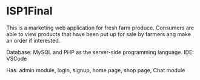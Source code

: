 # ISP1Final

This is a marketing web application for fresh farm produce. Consumers are able to view products that have been put up for sale by farmers ang make an order if interested.

Database: MySQL and PHP as the server-side programming language. IDE: VSCode

Has: admin module, login, signup, home page, shop page, Chat module

